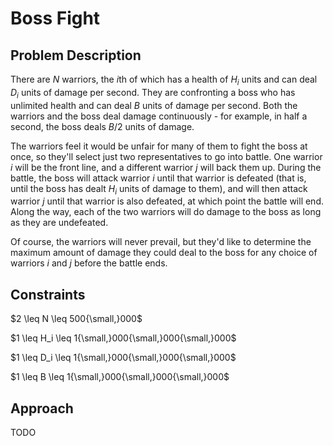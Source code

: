 # Boss Fight

## Problem Description

There are $N$ warriors, the $i\text{th}$ of which has a health of $H_i$ units and can deal $D_i$ units of damage per second. They are confronting a boss who has unlimited health and can deal $B$ units of damage per second. Both the warriors and the boss deal damage continuously - for example, in half a second, the boss deals $B/2$  units of damage.

The warriors feel it would be unfair for many of them to fight the boss at once, so they'll select just two representatives to go into battle. One warrior $i$ will be the front line, and a different warrior $j$ will back them up. During the battle, the boss will attack warrior $i$ until that warrior is defeated (that is, until the boss has dealt $H_i$ units of damage to them), and will then attack warrior $j$ until that warrior is also defeated, at which point the battle will end. Along the way, each of the two warriors will do damage to the boss as long as they are undefeated.

Of course, the warriors will never prevail, but they'd like to determine the maximum amount of damage they could deal to the boss for any choice of warriors $i$ and $j$ before the battle ends.

## Constraints

$2 \leq N \leq 500{\small,}000$

$1 \leq H_i \leq 1{\small,}000{\small,}000{\small,}000$

$1 \leq D_i \leq 1{\small,}000{\small,}000{\small,}000$

$1 \leq B \leq 1{\small,}000{\small,}000{\small,}000$

## Approach

TODO